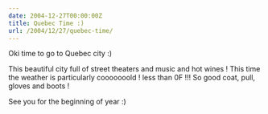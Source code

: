 ```yaml
---
date: 2004-12-27T00:00:00Z
title: Quebec Time :)
url: /2004/12/27/quebec-time/
---
```


Oki time to go to Quebec city :)

This beautiful city full of street theaters and music and hot wines !  This time the weather is particularly cooooooold ! less than 0F !!! So good coat, pull, gloves and boots !

See you for the beginning of year :)